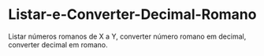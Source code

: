 # Listar-e-Converter-Decimal-Romano
Listar números romanos de X a Y, converter número romano em decimal, converter decimal em romano.
